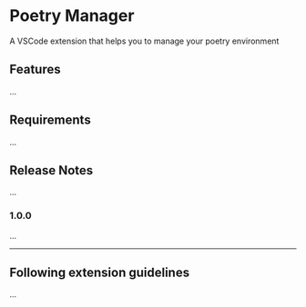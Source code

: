 # Poetry Manager
A VSCode extension that helps you to manage your poetry environment

## Features

...

## Requirements

...


## Release Notes

...

### 1.0.0

...

-----------------------------------------------------------------------------------------------------------
## Following extension guidelines

...